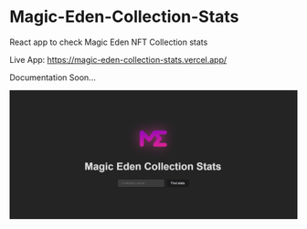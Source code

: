 # Magic-Eden-Collection-Stats

React app to check Magic Eden NFT Collection stats

Live App: https://magic-eden-collection-stats.vercel.app/

Documentation Soon...

![](IM/im1.png) 
